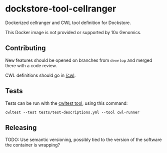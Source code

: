 # dockstore-tool-cellranger

Dockerized cellranger and CWL tool definition for Dockstore.

This Docker image is not provided or supported by 10x Genomics.

## Contributing

New features should be opened on branches from `develop` and merged there with a code review.

CWL definitions should go in [/cwl](cwl/).

## Tests

Tests can be run with the [cwltest tool](https://github.com/common-workflow-language/cwltest/), using this command:

```shell
cwltest --test tests/test-descriptions.yml --tool cwl-runner
```

## Releasing

TODO: Use semantic versioning, possibly tied to the version of the software the container is wrapping?
